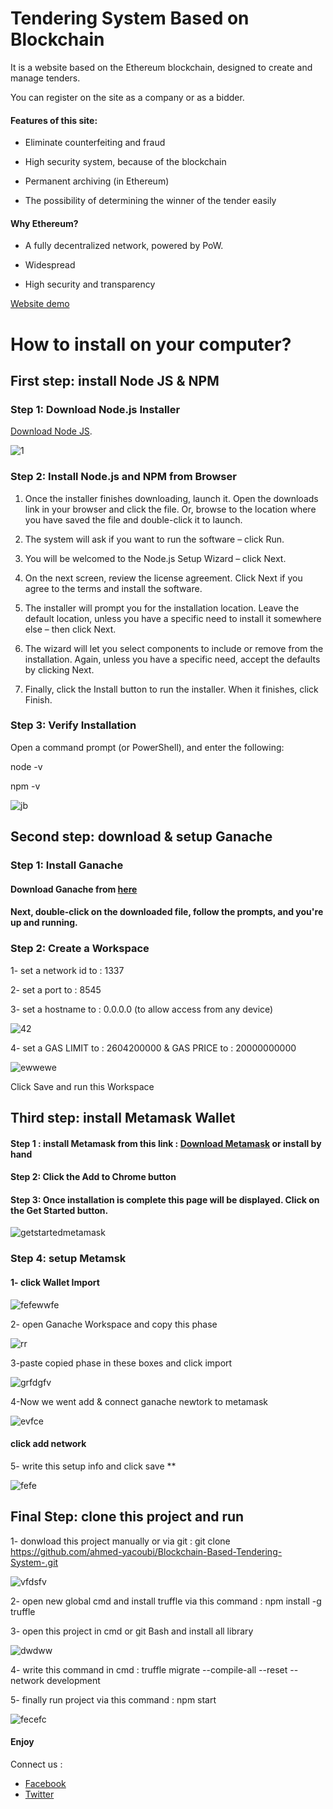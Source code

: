 # Tendering System Based on Blockchain

It is a website based on the Ethereum blockchain, designed to create and manage tenders.

You can register on the site as a company or as a bidder.

#### Features of this site:

* Eliminate counterfeiting and fraud

* High security system, because of the blockchain

* Permanent archiving (in Ethereum)

* The possibility of determining the winner of the tender easily
#### Why Ethereum?

* A fully decentralized network, powered by PoW.

* Widespread

* High security and transparency


[Website demo](https://youtu.be/MV_h6u9PwdA)


# How to install on your computer?


## First step: install Node JS & NPM

### Step 1: Download Node.js Installer

[Download Node JS](https://nodejs.org/en/download/).

![1](https://user-images.githubusercontent.com/52602033/185775133-33f26384-5206-4978-974e-d952a22a5a6b.png)

### Step 2: Install Node.js and NPM from Browser

1. Once the installer finishes downloading, launch it. Open the downloads link in your browser and click the file. Or, browse to the location where you have saved the file and double-click it to launch.

2. The system will ask if you want to run the software – click Run.

3. You will be welcomed to the Node.js Setup Wizard – click Next.

4. On the next screen, review the license agreement. Click Next if you agree to the terms and install the software.

5. The installer will prompt you for the installation location. Leave the default location, unless you have a specific need to install it somewhere else – then click Next.

6. The wizard will let you select components to include or remove from the installation. Again, unless you have a specific need, accept the defaults by clicking Next.

7. Finally, click the Install button to run the installer. When it finishes, click Finish.

### Step 3: Verify Installation

Open a command prompt (or PowerShell), and enter the following:

node -v

npm -v

![jb](https://user-images.githubusercontent.com/52602033/185775211-78e6029f-3fcb-45bb-b12f-bfd887d504cc.PNG)

## Second step: download & setup Ganache

### Step 1: Install Ganache

#### Download Ganache from [here](https://trufflesuite.com/ganache/)

#### Next, double-click on the downloaded file, follow the prompts, and you're up and running.

### Step 2: Create a Workspace

1- set a network id to : 1337

2- set a port to : 8545

3- set a hostname to : 0.0.0.0 (to allow access from any device)

![42](https://user-images.githubusercontent.com/52602033/185775464-cb6c17b8-d330-4833-b00c-bb1089ba15e4.PNG)

4- set a GAS LIMIT to : 2604200000 &  GAS PRICE to : 20000000000


![ewwewe](https://user-images.githubusercontent.com/52602033/185775511-7986d9c3-2ee4-482e-b00c-3295bb256363.PNG)

Click Save and run this Workspace

## Third step: install Metamask Wallet

#### Step 1 : install Metamask from this link : [Download Metamask](https://chrome.google.com/webstore/detail/metamask/nkbihfbeogaeaoehlefnkodbefgpgknn) or install by hand

#### Step 2: Click the Add to Chrome button

#### Step 3: Once installation is complete this page will be displayed. Click on the Get Started button.



![getstartedmetamask](https://user-images.githubusercontent.com/52602033/185775831-b5b2737f-924a-4123-81a1-0e98404fa59c.png)

### Step 4: setup Metamsk 

#### 1- click Wallet Import



![fefewwfe](https://user-images.githubusercontent.com/52602033/185775848-6200c476-68ab-4893-9bab-5eede7885660.PNG)

2- open Ganache Workspace and copy this phase

![rr](https://user-images.githubusercontent.com/52602033/185775867-8621cbd1-e935-4099-a3ba-19be539da500.PNG)

3-paste copied phase in these boxes and click import

![grfdgfv](https://user-images.githubusercontent.com/52602033/185775876-d59b37de-243f-4935-9d30-70a2a4f5ed44.PNG)

4-Now we went add & connect ganache newtork to metamask

![evfce](https://user-images.githubusercontent.com/52602033/185775914-4f253279-51bc-4cfb-8b73-c26f549ce680.PNG)

#### click add network

5- write this setup info and click save **

![fefe](https://user-images.githubusercontent.com/52602033/185775929-8080c2c9-4f67-43e9-bf0b-f63ad06e4117.PNG)

## Final Step: clone this project and run 

1- donwload this project manually or via git : git clone https://github.com/ahmed-yacoubi/Blockchain-Based-Tendering-System-.git

![vfdsfv](https://user-images.githubusercontent.com/52602033/185776103-9f79d8af-a09c-40d8-9019-2a86ba985e9e.PNG)

2- open new global cmd and install truffle via this command :  npm install -g truffle 

3- open this project in cmd or git Bash and install all library 

![dwdww](https://user-images.githubusercontent.com/52602033/185776127-fc58d8f1-0475-46f9-bfda-6e46c09b2f8c.PNG)

4- write this command in cmd : truffle migrate --compile-all --reset  --network development 

5- finally run project via this command : npm start 

![fecefc](https://user-images.githubusercontent.com/52602033/185776280-b1bdf8b3-a4ca-45d5-89d0-ded205ecec8f.png)


#### Enjoy

Connect us : 
* [Facebook](https://www.facebook.com/AhmedAliALYacoubi/)
* [Twitter](https://twitter.com/ahmeddev1999)
